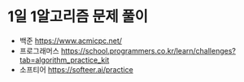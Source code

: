 # 1일 1알고리즘 문제 풀이
- 백준  https://www.acmicpc.net/
- 프로그래머스  https://school.programmers.co.kr/learn/challenges?tab=algorithm_practice_kit
- 소프티어  https://softeer.ai/practice
